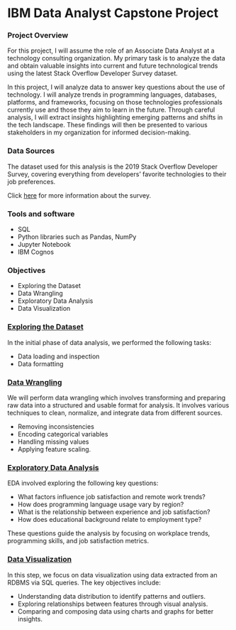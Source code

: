 # IBM Data Analyst Capstone Project

### Project Overview

For this project, I will assume the role of an Associate Data Analyst at a technology consulting organization. My primary task is to analyze the data and obtain valuable insights into current and future technological trends using the latest Stack Overflow Developer Survey dataset. 

In this project, I will analyze data to answer key questions about the use of technology. I will analyze trends in programming languages, databases, platforms, and frameworks, focusing on those technologies professionals currently use and those they aim to learn in the future. Through careful analysis, I will extract insights highlighting emerging patterns and shifts in the tech landscape. These findings will then be presented to various stakeholders in my organization for informed decision-making.

### Data Sources

The dataset used for this analysis is the 2019 Stack Overflow Developer Survey, covering everything from developers’ favorite technologies to their job preferences.

Click [here](https://survey.stackoverflow.co/2019) for more information about the survey.

### Tools and software
- SQL
- Python libraries such as Pandas, NumPy
- Jupyter Notebook
- IBM Cognos

### Objectives

- Exploring the Dataset
- Data Wrangling
- Exploratory Data Analysis
- Data Visualization

### [Exploring the Dataset](https://github.com/LinoyOkev/IBM_Data_Analyst_Capstone_Project/blob/main/1.Explore%20Data%20Set.ipynb)

In the initial phase of data analysis, we performed the following tasks:
- Data loading and inspection
- Data formatting

### [Data Wrangling](https://github.com/LinoyOkev/IBM_Data_Analyst_Capstone_Project/blob/main/4.Data%20Wrangling.ipynb)

We will perform data wrangling which involves transforming and preparing raw data into a structured and usable format for analysis. It involves various techniques to clean, normalize, and integrate data from different sources.
- Removing inconsistencies
- Encoding categorical variables
- Handling missing values
- Applying feature scaling.

### [Exploratory Data Analysis](https://github.com/LinoyOkev/IBM_Data_Analyst_Capstone_Project/blob/main/5.a.Exploratory%20Data%20Analysis.ipynb)

EDA involved exploring the following key questions: 
- What factors influence job satisfaction and remote work trends?
- How does programming language usage vary by region?
- What is the relationship between experience and job satisfaction?
- How does educational background relate to employment type?

These questions guide the analysis by focusing on workplace trends, programming skills, and job satisfaction metrics.

### [Data Visualization](https://github.com/LinoyOkev/IBM_Data_Analyst_Capstone_Project/blob/main/6.Data%20Visualization.ipynb)

In this step, we focus on data visualization using data extracted from an RDBMS via SQL queries. The key objectives include:
- Understanding data distribution to identify patterns and outliers.
- Exploring relationships between features through visual analysis.
- Comparing and composing data using charts and graphs for better insights.

